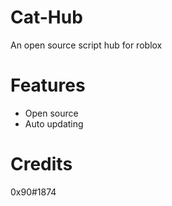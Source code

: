 # Cat-Hub
An open source script hub for roblox
# Features
* Open source
* Auto updating
# Credits
0x90#1874

